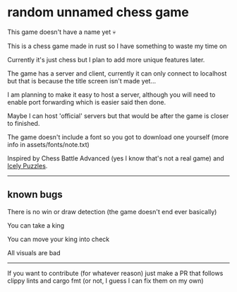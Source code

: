 # random unnamed chess game

This game doesn't have a name yet :skull:

This is a chess game made in rust so I have something to waste my time on

Currently it's just chess but I plan to add more unique features later.

The game has a server and client, currently it can only connect to localhost but that is because the title screen isn't made yet...

I am planning to make it easy to host a server, although you will need to enable port forwarding which is easier said then done.

Maybe I can host 'official' servers but that would be after the game is closer to finished.

The game doesn't include a font so you got to download one yourself (more info in assets/fonts/note.txt)

Inspired by Chess Battle Advanced (yes I know that's not a real game) and [Icely Puzzles](https://www.youtube.com/@IcelyPuzzles).

---
## known bugs
There is no win or draw detection (the game doesn't end ever basically)

You can take a king

You can move your king into check

All visuals are bad

---

If you want to contribute (for whatever reason) just make a PR that follows clippy lints and cargo fmt (or not, I guess I can fix them on my own)